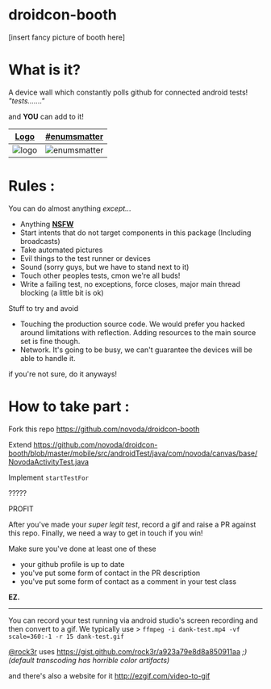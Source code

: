 droidcon-booth
=============
[insert fancy picture of booth here]

What is it?
==

A device wall which constantly polls github for connected android tests! *"tests......."* 

and **YOU** can add to it!


[Logo](https://github.com/novoda/droidcon-booth/pull/18) | [#enumsmatter](https://github.com/novoda/droidcon-booth/pull/5)
| --- | ---
![logo](https://cloud.githubusercontent.com/assets/1626673/10728185/0a054c52-7be0-11e5-8a75-ab5c1b2bf0dc.gif)|![enumsmatter](https://cloud.githubusercontent.com/assets/466546/10677915/15e2e416-7907-11e5-9cb4-a53df89c1915.gif)

Rules :
==

You can do almost anything *except...*

- Anything **[NSFW](https://en.wikipedia.org/wiki/Not_safe_for_work)**
- Start intents that do not target components in this package (Including broadcasts)
- Take automated pictures
- Evil things to the test runner or devices
- Sound (sorry guys, but we have to stand next to it) 
- Touch other peoples tests, cmon we're all buds!
- Write a failing test, no exceptions, force closes, major main thread blocking (a little bit is ok)

Stuff to try and avoid
- Touching the production source code. We would prefer you hacked around limitations with reflection. Adding resources to the main source set is fine though.
- Network. It's going to be busy, we can't guarantee the devices will be able to handle it.

if you're not sure, do it anyways! 


How to take part :
==

Fork this repo https://github.com/novoda/droidcon-booth

Extend https://github.com/novoda/droidcon-booth/blob/master/mobile/src/androidTest/java/com/novoda/canvas/base/NovodaActivityTest.java

Implement `startTestFor`

?????

PROFIT


After you've made your *super legit test*, record a gif and raise a PR against this repo. 
Finally, we need a way to get in touch if you win!

Make sure you've done at least one of these  
- your github profile is up to date
- you've put some form of contact in the PR description
- you've put some form of contact as a comment in your test class


**EZ.**

***
You can record your test running via android studio's screen recording and then convert to a gif. We typically use >
`ffmpeg -i dank-test.mp4 -vf scale=360:-1 -r 15 dank-test.gif` 

[@rock3r](https://github.com/rock3r) uses https://gist.github.com/rock3r/a923a79e8d8a850911aa *;) (default transcoding has horrible color artifacts)*

and there's also a website for it http://ezgif.com/video-to-gif
